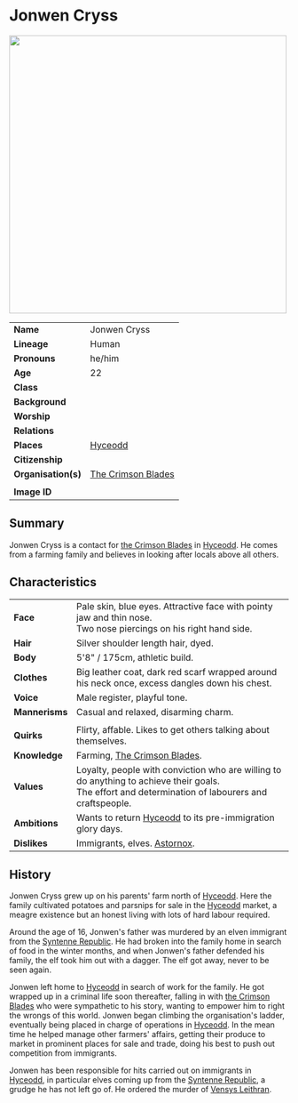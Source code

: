 # Jonwen Cryss

<img src="https://raw.githubusercontent.com/jesskelsall/astarus-images/main/characters/portraits/imageid.png" height="500" />

|||
| --- | --- |
| **Name** | Jonwen Cryss | character.4
| **Lineage** | Human |
| **Pronouns** | he/him |
| **Age** | 22 |
| **Class** | |
| **Background** | |
| **Worship** | |
| **Relations** | |
| **Places** | [Hyceodd](../places/settlements/towns/hyceodd.md) |
| **Citizenship** | |
| **Organisation(s)** | [The Crimson Blades](../organisations/criminals/the-crimson-blades.md) |
|||
| **Image ID** | |

## Summary

Jonwen Cryss is a contact for [the Crimson Blades](../organisations/criminals/the-crimson-blades.md) in [Hyceodd](../places/settlements/towns/hyceodd.md). He comes from a farming family and believes in looking after locals above all others.

## Characteristics

| | |
| --- | --- |
| **Face** | Pale skin, blue eyes. Attractive face with pointy jaw and thin nose.<br>Two nose piercings on his right hand side. | characteristics.2
| **Hair** | Silver shoulder length hair, dyed. |
| **Body** | 5'8" / 175cm, athletic build. |
| **Clothes** | Big leather coat, dark red scarf wrapped around his neck once, excess dangles down his chest. |
| **Voice** | Male register, playful tone. |
| **Mannerisms** | Casual and relaxed, disarming charm. |
| | |
| **Quirks** | Flirty, affable. Likes to get others talking about themselves. |
| **Knowledge** | Farming, [The Crimson Blades](../organisations/criminals/the-crimson-blades.md). |
| **Values** | Loyalty, people with conviction who are willing to do anything to achieve their goals.<br>The effort and determination of labourers and craftspeople. |
| **Ambitions** | Wants to return [Hyceodd](../places/settlements/towns/hyceodd.md) to its pre-immigration glory days. |
| **Dislikes** | Immigrants, elves. [Astornox](../organisations/government/astornox/astornox.md). |

## History

Jonwen Cryss grew up on his parents' farm north of [Hyceodd](../places/settlements/towns/hyceodd.md). Here the family cultivated potatoes and parsnips for sale in the [Hyceodd](../places/settlements/towns/hyceodd.md) market, a meagre existence but an honest living with lots of hard labour required.

Around the age of 16, Jonwen's father was murdered by an elven immigrant from the [Syntenne Republic](../civilisations/syntenne-republic/syntenne-republic.md). He had broken into the family home in search of food in the winter months, and when Jonwen's father defended his family, the elf took him out with a dagger. The elf got away, never to be seen again.

Jonwen left home to [Hyceodd](../places/settlements/towns/hyceodd.md) in search of work for the family. He got wrapped up in a criminal life soon thereafter, falling in with [the Crimson Blades](../organisations/criminals/the-crimson-blades.md) who were sympathetic to his story, wanting to empower him to right the wrongs of this world. Jonwen began climbing the organisation's ladder, eventually being placed in charge of operations in [Hyceodd](../places/settlements/towns/hyceodd.md). In the mean time he helped manage other farmers' affairs, getting their produce to market in prominent places for sale and trade, doing his best to push out competition from immigrants.

Jonwen has been responsible for hits carried out on immigrants in [Hyceodd](../places/settlements/towns/hyceodd.md), in particular elves coming up from the [Syntenne Republic](../civilisations/syntenne-republic/syntenne-republic.md), a grudge he has not left go of. He ordered the murder of [Vensys Leithran](vensys-leithran.md).
